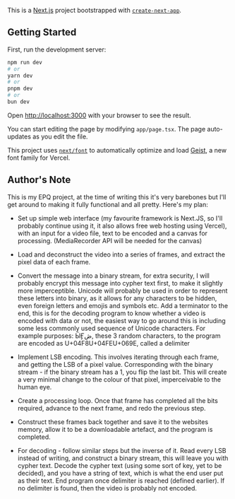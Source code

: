 This is a [Next.js](https://nextjs.org) project bootstrapped with [`create-next-app`](https://nextjs.org/docs/app/api-reference/cli/create-next-app).

## Getting Started

First, run the development server:

```bash
npm run dev
# or
yarn dev
# or
pnpm dev
# or
bun dev
```

Open [http://localhost:3000](http://localhost:3000) with your browser to see the result.

You can start editing the page by modifying `app/page.tsx`. The page auto-updates as you edit the file.

This project uses [`next/font`](https://nextjs.org/docs/app/building-your-application/optimizing/fonts) to automatically optimize and load [Geist](https://vercel.com/font), a new font family for Vercel.

## Author's Note

This is my EPQ project, at the time of writing this it's very barebones but I'll get around to making it fully functional and all pretty.
Here's my plan:
- Set up simple web interface (my favourite framework is Next.JS, so I'll probably continue using it, it also allows free web hosting using Vercel), with an input for a video file, text to be encoded and a canvas for processing. (MediaRecorder API will be needed for the canvas)

- Load and deconstruct the video into a series of frames, and extract the pixel data of each frame.

- Convert the message into a binary stream, for extra security, I will probably encrypt this message into cypher text first, to make it slightly more imperceptible. Unicode will probably be used in order to represent these letters into binary, as it allows for any characters to be hidden, even foreign letters and emojis and symbols etc. Add a terminator to the end, this is for the decoding program to know whether a video is encoded with data or not, the easiest way to go around this is including some less commonly used sequence of Unicode characters. For example purposes: ӸӺڞ, these 3 random characters, to the program are encoded as U+04F8U+04FEU+069E, called a delimiter

- Implement LSB encoding. This involves iterating through each frame, and getting the LSB of a pixel value. Corresponding with the binary stream - if the binary stream has a 1, you flip the last bit. This will create a very minimal change to the colour of that pixel, imperceivable to the human eye.

- Create a processing loop. Once that frame has completed all the bits required, advance to the next frame, and redo the previous step.

- Construct these frames back together and save it to the websites memory, allow it to be a downloadable artefact, and the program is completed.

- For decoding - follow similar steps but the inverse of it. Read every LSB instead of writing, and construct a binary stream, this will leave you with cypher text. Decode the cypher text (using some sort of key, yet to be decided), and you have a string of text, which is what the end user put as their text. End program once delimiter is reached (defined earlier).     If no delimiter is found, then the video is probably not encoded.
